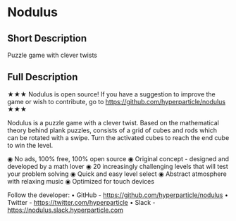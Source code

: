 # Nodulus

## Short Description

Puzzle game with clever twists

## Full Description

★★★ Nodulus is open source! If you have a suggestion to improve the game or wish to contribute, go to https://github.com/hyperparticle/nodulus ★★★

Nodulus is a puzzle game with a clever twist. Based on the mathematical theory behind plank puzzles, consists of a grid of cubes and rods which can be rotated with a swipe. Turn the activated cubes to reach the end cube to win the level.

◉ No ads, 100% free, 100% open source
◉ Original concept - designed and developed by a math lover
◉ 20 increasingly challenging levels that will test your problem solving
◉ Quick and easy level select
◉ Abstract atmosphere with relaxing music
◉ Optimized for touch devices

Follow the developer:
• GitHub - https://github.com/hyperparticle/nodulus
• Twitter - https://twitter.com/hyperparticle
• Slack - https://nodulus.slack.hyperparticle.com
